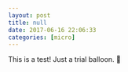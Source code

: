 ```yaml
---
layout: post
title: null
date: 2017-06-16 22:06:33
categories: [micro]
---
```


This is a test! Just a trial balloon. 🎈
